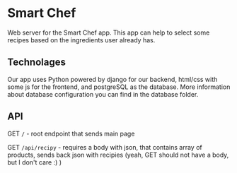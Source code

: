 # Smart Chef
Web server for the Smart Chef app. This app can help to select some recipes based on the ingredients user already has.

## Technolages
Our app uses Python powered by django for our backend, html/css with some js for the frontend, and postgreSQL as the database. More information about database configuration you can find in the database folder.
## API
GET `/` - root endpoint that sends main page

GET `/api/recipy` - requires a body with json, that contains array of products,
sends back json with recipies (yeah, GET should not have a body, but I don't care :) )